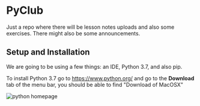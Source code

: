 # PyClub
Just a repo where there will be lesson notes uploads and also some exercises. There might also be some announcements.

## Setup and Installation
We are going to be using a few things: an IDE, Python 3.7, and also pip.

To install Python 3.7 go to https://www.python.org/ and go to the **Download** tab of the menu bar, you should be able to find "Download of MacOSX"

![python homepage]()
